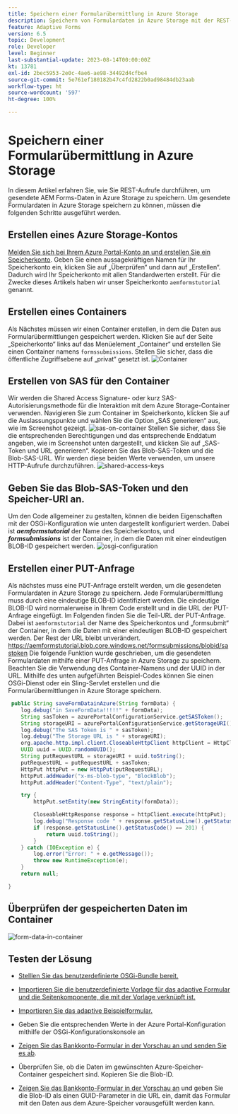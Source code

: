 ```yaml
---
title: Speichern einer Formularübermittlung in Azure Storage
description: Speichern von Formulardaten in Azure Storage mit der REST-API
feature: Adaptive Forms
version: 6.5
topic: Development
role: Developer
level: Beginner
last-substantial-update: 2023-08-14T00:00:00Z
kt: 13781
exl-id: 2bec5953-2e0c-4ae6-ae98-34492d4cfbe4
source-git-commit: 5e761ef180182b47c4fd2822b0ad98484db23aab
workflow-type: ht
source-wordcount: '597'
ht-degree: 100%

---
```


# Speichern einer Formularübermittlung in Azure Storage

In diesem Artikel erfahren Sie, wie Sie REST-Aufrufe durchführen, um gesendete AEM Forms-Daten in Azure Storage zu speichern.
Um gesendete Formulardaten in Azure Storage speichern zu können, müssen die folgenden Schritte ausgeführt werden.

## Erstellen eines Azure Storage-Kontos

[Melden Sie sich bei Ihrem Azure Portal-Konto an und erstellen Sie ein Speicherkonto](https://learn.microsoft.com/de-de/azure/storage/common/storage-account-create?tabs=azure-portal#create-a-storage-account-1). Geben Sie einen aussagekräftigen Namen für Ihr Speicherkonto ein, klicken Sie auf „Überprüfen“ und dann auf „Erstellen“. Dadurch wird Ihr Speicherkonto mit allen Standardwerten erstellt. Für die Zwecke dieses Artikels haben wir unser Speicherkonto `aemformstutorial` genannt.


## Erstellen eines Containers

Als Nächstes müssen wir einen Container erstellen, in dem die Daten aus Formularübermittlungen gespeichert werden.
Klicken Sie auf der Seite „Speicherkonto“ links auf das Menüelement „Container“ und erstellen Sie einen Container namens `formssubmissions`. Stellen Sie sicher, dass die öffentliche Zugriffsebene auf „privat“ gesetzt ist.
![Container](./assets/new-container.png)

## Erstellen von SAS für den Container

Wir werden die Shared Access Signature- oder kurz SAS-Autorisierungsmethode für die Interaktion mit dem Azure Storage-Container verwenden.
Navigieren Sie zum Container im Speicherkonto, klicken Sie auf die Auslassungspunkte und wählen Sie die Option „SAS generieren“ aus, wie im Screenshot gezeigt.
![sas-on-container](./assets/sas-on-container.png)
Stellen Sie sicher, dass Sie die entsprechenden Berechtigungen und das entsprechende Enddatum angeben, wie im Screenshot unten dargestellt, und klicken Sie auf „SAS-Token und URL generieren“. Kopieren Sie das Blob-SAS-Token und die Blob-SAS-URL. Wir werden diese beiden Werte verwenden, um unsere HTTP-Aufrufe durchzuführen.
![shared-access-keys](./assets/shared-access-signature.png) 


## Geben Sie das Blob-SAS-Token und den Speicher-URI an.

Um den Code allgemeiner zu gestalten, können die beiden Eigenschaften mit der OSGi-Konfiguration wie unten dargestellt konfiguriert werden. Dabei ist _**aemformstutorial**_ der Name des Speicherkontos, und _**formsubmissions**_ ist der Container, in dem die Daten mit einer eindeutigen BLOB-ID gespeichert werden.
![osgi-configuration](./assets/azure-portal-osgi-configuration.png)


## Erstellen einer PUT-Anfrage

Als nächstes muss eine PUT-Anfrage erstellt werden, um die gesendeten Formulardaten in Azure Storage zu speichern. Jede Formularübermittlung muss durch eine eindeutige BLOB-ID identifiziert werden. Die eindeutige BLOB-ID wird normalerweise in Ihrem Code erstellt und in die URL der PUT-Anfrage eingefügt.
Im Folgenden finden Sie die Teil-URL der PUT-Anfrage. Dabei ist `aemformstutorial` der Name des Speicherkontos und „formsubmit“ der Container, in dem die Daten mit einer eindeutigen BLOB-ID gespeichert werden. Der Rest der URL bleibt unverändert.
https://aemformstutorial.blob.core.windows.net/formsubmissions/blobid/sastoken
Die folgende Funktion wurde geschrieben, um die gesendeten Formulardaten mithilfe einer PUT-Anfrage in Azure Storage zu speichern. Beachten Sie die Verwendung des Container-Namens und der UUID in der URL. Mithilfe des unten aufgeführten Beispiel-Codes können Sie einen OSGi-Dienst oder ein Sling-Servlet erstellen und die Formularübermittlungen in Azure Storage speichern.

```java
 public String saveFormDatainAzure(String formData) {
    log.debug("in SaveFormData!!!!!" + formData);
    String sasToken = azurePortalConfigurationService.getSASToken();
    String storageURI = azurePortalConfigurationService.getStorageURI();
    log.debug("The SAS Token is " + sasToken);
    log.debug("The Storage URL is " + storageURI);
    org.apache.http.impl.client.CloseableHttpClient httpClient = HttpClientBuilder.create().build();
    UUID uuid = UUID.randomUUID();
    String putRequestURL = storageURI + uuid.toString();
    putRequestURL = putRequestURL + sasToken;
    HttpPut httpPut = new HttpPut(putRequestURL);
    httpPut.addHeader("x-ms-blob-type", "BlockBlob");
    httpPut.addHeader("Content-Type", "text/plain");

    try {
        httpPut.setEntity(new StringEntity(formData));

        CloseableHttpResponse response = httpClient.execute(httpPut);
        log.debug("Response code " + response.getStatusLine().getStatusCode());
        if (response.getStatusLine().getStatusCode() == 201) {
            return uuid.toString();
        }
    } catch (IOException e) {
        log.error("Error: " + e.getMessage());
        throw new RuntimeException(e);
    }
    return null;

}
```

## Überprüfen der gespeicherten Daten im Container

![form-data-in-container](./assets/form-data-in-container.png)

## Testen der Lösung

* [Stelllen Sie das benutzerdefinierte OSGi-Bundle bereit.](./assets/SaveAndFetchFromAzure.core-1.0.0-SNAPSHOT.jar)

* [Importieren Sie die benutzerdefinierte Vorlage für das adaptive Formular und die Seitenkomponente, die mit der Vorlage verknüpft ist.](./assets/store-and-fetch-from-azure.zip)

* [Importieren Sie das adaptive Beispielformular.](./assets/bank-account-sample-form.zip)

* Geben Sie die entsprechenden Werte in der Azure Portal-Konfiguration mithilfe der OSGi-Konfigurationskonsole an
* [Zeigen Sie das Bankkonto-Formular in der Vorschau an und senden Sie es ab](http://localhost:4502/content/dam/formsanddocuments/azureportalstorage/bankaccount/jcr:content?wcmmode=disabled).

* Überprüfen Sie, ob die Daten im gewünschten Azure-Speicher-Container gespeichert sind. Kopieren Sie die Blob-ID.
* [Zeigen Sie das Bankkonto-Formular in der Vorschau an](http://localhost:4502/content/dam/formsanddocuments/azureportalstorage/bankaccount/jcr:content?wcmmode=disabled&amp;guid=dba8ac0b-8be6-41f2-9929-54f627a649f6) und geben Sie die Blob-ID als einen GUID-Parameter in die URL ein, damit das Formular mit den Daten aus dem Azure-Speicher vorausgefüllt werden kann.

